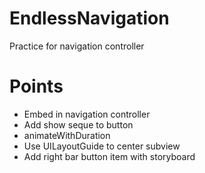 # EndlessNavigation
Practice for navigation controller

# Points
- Embed in navigation controller
- Add show seque to button
- animateWithDuration
- Use UILayoutGuide to center subview
- Add right bar button item with storyboard
